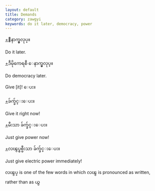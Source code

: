 ```yaml
---
layout: default
title: Demands
category: zawgyi
keywords: do it later, democracy, power
---
```


<p class="hide-trigger"><a href='#'>+</a><span class='zawgyi'>ေနာက္မွလုပ္။</span></p>
<p class='hide-this'>Do it later.</p>

<p class="hide-trigger"><a href='#'>+</a><span class='zawgyi'>ဒီမိုကေရစီ ေနာက္မွလုပ္။</span></p>
<p class='hide-this'>Do democracy later.</p>

<p>Give [it]! <span class='zawgyi'>ေပး။</span></p>
<p class="hide-trigger"><a href='#'>+</a><span class='zawgyi'>ခ်က္ခ်င္းေပး။</span></p>
<p class='hide-this'>Give it right now!</p>

<p class="hide-trigger"><a href='#'>+</a><span class='zawgyi'>မီးသာ ခ်က္ခ်င္းေပး။</span></p>
<p class='hide-this'>Just give power now!</p>

<p class="hide-trigger"><a href='#'>+</a><span class='zawgyi'>လၽွပ္စစ္မီးသာ ခ်က္ခ်င္းေပး။</span></p>
<p class='hide-this'>Just give electric power immediately!</p>

<p><span class='zawgyi'>လၽွပ္</span> is one of the few words in which <span class='mm3'>လၽွ</span> is pronounced as written, rather than as <span class='mm3'>ယွ</span></p>
